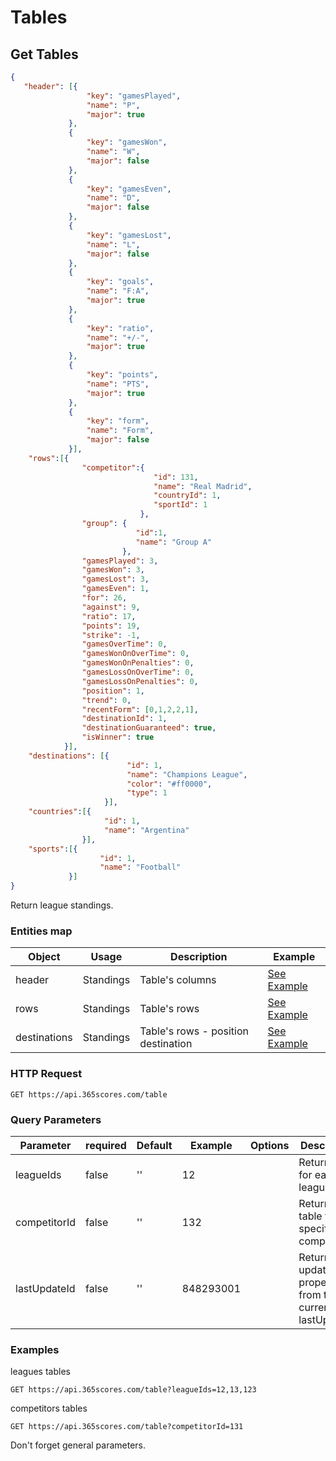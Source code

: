 # Tables

## Get Tables

```json
{
   "header": [{
                 "key": "gamesPlayed",
                 "name": "P",
                 "major": true
             },
             {
                 "key": "gamesWon",
                 "name": "W",
                 "major": false
             },
             {
                 "key": "gamesEven",
                 "name": "D",
                 "major": false
             },
             {
                 "key": "gamesLost",
                 "name": "L",
                 "major": false
             },
             {
                 "key": "goals",
                 "name": "F:A",
                 "major": true
             },
             {
                 "key": "ratio",
                 "name": "+/-",
                 "major": true
             },
             {
                 "key": "points",
                 "name": "PTS",
                 "major": true
             },
             {
                 "key": "form",
                 "name": "Form",
                 "major": false
             }],
    "rows":[{
                "competitor":{
                                "id": 131,
                                "name": "Real Madrid",
                                "countryId": 1,
                                "sportId": 1
                             },
                "group": {
                            "id":1,
                            "name": "Group A"
                         },
                "gamesPlayed": 3,
                "gamesWon": 3,
                "gamesLost": 3,
                "gamesEven": 1,
                "for": 26,
                "against": 9,
                "ratio": 17,
                "points": 19,
                "strike": -1,
                "gamesOverTime": 0,
                "gamesWonOnOverTime": 0,
                "gamesWonOnPenalties": 0,
                "gamesLossOnOverTime": 0,
                "gamesLossOnPenalties": 0,
                "position": 1,
                "trend": 0,
                "recentForm": [0,1,2,2,1],
                "destinationId": 1,
                "destinationGuaranteed": true,
                "isWinner": true
            }],
    "destinations": [{
                          "id": 1,
                          "name": "Champions League",
                          "color": "#ff0000",
                          "type": 1
                     }],
    "countries":[{
                     "id": 1,
                     "name": "Argentina"
                }],
    "sports":[{
                    "id": 1,
                    "name": "Football"
             }]
}
```

Return league standings.

### Entities map 

Object | Usage | Description | Example
--------- | ------- | --------- | -----
header | Standings | Table's columns | [See Example](#header)
rows | Standings | Table's rows | [See Example](#rows)
destinations | Standings | Table's rows - position destination | [See Example](#destinations)

### HTTP Request

`GET https://api.365scores.com/table`

### Query Parameters

Parameter | required | Default | Example | Options | Description
--------- | ------- | ----------- | --- | ----- | ---------
leagueIds | false | '' | 12 | | Return table for each league 
competitorId | false | '' | 132 | | Return all table for specific competitor
lastUpdateId | false | '' | 848293001 | | Return only updated properties from the current lastUpdateId 

### Examples

leagues tables

`GET https://api.365scores.com/table?leagueIds=12,13,123`

competitors tables

`GET https://api.365scores.com/table?competitorId=131`


<aside class="notice">
Don't forget general parameters.
</aside>
